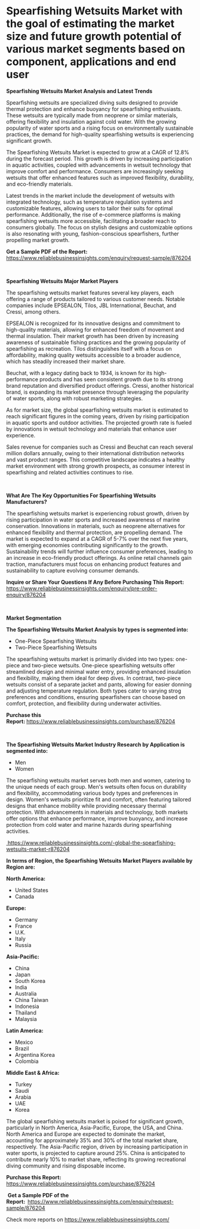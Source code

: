 <p><h1>Spearfishing Wetsuits Market with the goal of estimating the market size and future growth potential of various market segments based on component, applications and end user</h1></p><p><strong>Spearfishing Wetsuits Market Analysis and Latest Trends</strong></p>
<p><p>Spearfishing wetsuits are specialized diving suits designed to provide thermal protection and enhance buoyancy for spearfishing enthusiasts. These wetsuits are typically made from neoprene or similar materials, offering flexibility and insulation against cold water. With the growing popularity of water sports and a rising focus on environmentally sustainable practices, the demand for high-quality spearfishing wetsuits is experiencing significant growth.</p><p>The Spearfishing Wetsuits Market is expected to grow at a CAGR of 12.8% during the forecast period. This growth is driven by increasing participation in aquatic activities, coupled with advancements in wetsuit technology that improve comfort and performance. Consumers are increasingly seeking wetsuits that offer enhanced features such as improved flexibility, durability, and eco-friendly materials. </p><p>Latest trends in the market include the development of wetsuits with integrated technology, such as temperature regulation systems and customizable features, allowing users to tailor their suits for optimal performance. Additionally, the rise of e-commerce platforms is making spearfishing wetsuits more accessible, facilitating a broader reach to consumers globally. The focus on stylish designs and customizable options is also resonating with young, fashion-conscious spearfishers, further propelling market growth.</p></p>
<p><strong>Get a Sample PDF of the Report:&nbsp;</strong> <a href="https://www.reliablebusinessinsights.com/enquiry/request-sample/876204?utm_campaign=3113&utm_medium=2&utm_source=Github&utm_content=ia&utm_term=21032025&utm_id=spearfishing-wetsuits">https://www.reliablebusinessinsights.com/enquiry/request-sample/876204</a></p>
<p>&nbsp;</p>
<p><strong>Spearfishing Wetsuits Major Market Players</strong></p>
<p><p>The spearfishing wetsuits market features several key players, each offering a range of products tailored to various customer needs. Notable companies include EPSEALON, Tilos, JBL International, Beuchat, and Cressi, among others. </p><p>EPSEALON is recognized for its innovative designs and commitment to high-quality materials, allowing for enhanced freedom of movement and thermal insulation. Their market growth has been driven by increasing awareness of sustainable fishing practices and the growing popularity of spearfishing as recreation. Tilos distinguishes itself with a focus on affordability, making quality wetsuits accessible to a broader audience, which has steadily increased their market share.</p><p>Beuchat, with a legacy dating back to 1934, is known for its high-performance products and has seen consistent growth due to its strong brand reputation and diversified product offerings. Cressi, another historical brand, is expanding its market presence through leveraging the popularity of water sports, along with robust marketing strategies.</p><p>As for market size, the global spearfishing wetsuits market is estimated to reach significant figures in the coming years, driven by rising participation in aquatic sports and outdoor activities. The projected growth rate is fueled by innovations in wetsuit technology and materials that enhance user experience.</p><p>Sales revenue for companies such as Cressi and Beuchat can reach several million dollars annually, owing to their international distribution networks and vast product ranges. This competitive landscape indicates a healthy market environment with strong growth prospects, as consumer interest in spearfishing and related activities continues to rise.</p></p>
<p>&nbsp;</p>
<p><strong>What Are The Key Opportunities For Spearfishing Wetsuits Manufacturers?</strong></p>
<p><p>The spearfishing wetsuits market is experiencing robust growth, driven by rising participation in water sports and increased awareness of marine conservation. Innovations in materials, such as neoprene alternatives for enhanced flexibility and thermal protection, are propelling demand. The market is expected to expand at a CAGR of 5-7% over the next five years, with emerging economies contributing significantly to the growth. Sustainability trends will further influence consumer preferences, leading to an increase in eco-friendly product offerings. As online retail channels gain traction, manufacturers must focus on enhancing product features and sustainability to capture evolving consumer demands.</p></p>
<p><strong>Inquire or Share Your Questions If Any Before Purchasing This Report:</strong> <a href="https://www.reliablebusinessinsights.com/enquiry/pre-order-enquiry/876204?utm_campaign=3113&utm_medium=2&utm_source=Github&utm_content=ia&utm_term=21032025&utm_id=spearfishing-wetsuits">https://www.reliablebusinessinsights.com/enquiry/pre-order-enquiry/876204</a></p>
<p>&nbsp;</p>
<p><strong>Market Segmentation</strong></p>
<p><strong>The Spearfishing Wetsuits Market Analysis by types is segmented into:</strong></p>
<p><ul><li>One-Piece Spearfishing Wetsuits</li><li>Two-Piece Spearfishing Wetsuits</li></ul></p>
<p><p>The spearfishing wetsuits market is primarily divided into two types: one-piece and two-piece wetsuits. One-piece spearfishing wetsuits offer streamlined design and minimal water entry, providing enhanced insulation and flexibility, making them ideal for deep dives. In contrast, two-piece wetsuits consist of a separate jacket and pants, allowing for easier donning and adjusting temperature regulation. Both types cater to varying strog preferences and conditions, ensuring spearfishers can choose based on comfort, protection, and flexibility during underwater activities.</p></p>
<p><strong>Purchase this Report:&nbsp;</strong><a href="https://www.reliablebusinessinsights.com/purchase/876204?utm_campaign=3113&utm_medium=2&utm_source=Github&utm_content=ia&utm_term=21032025&utm_id=spearfishing-wetsuits">https://www.reliablebusinessinsights.com/purchase/876204</a></p>
<p>&nbsp;</p>
<p><strong>The Spearfishing Wetsuits Market Industry Research by Application is segmented into:</strong></p>
<p><ul><li>Men</li><li>Women</li></ul></p>
<p><p>The spearfishing wetsuits market serves both men and women, catering to the unique needs of each group. Men's wetsuits often focus on durability and flexibility, accommodating various body types and preferences in design. Women's wetsuits prioritize fit and comfort, often featuring tailored designs that enhance mobility while providing necessary thermal protection. With advancements in materials and technology, both markets offer options that enhance performance, improve buoyancy, and increase protection from cold water and marine hazards during spearfishing activities.</p></p>
<p><a href="https://www.reliablebusinessinsights.com/-global-the-spearfishing-wetsuits-market-r876204?utm_campaign=3113&utm_medium=2&utm_source=Github&utm_content=ia&utm_term=21032025&utm_id=spearfishing-wetsuits">&nbsp;https://www.reliablebusinessinsights.com/-global-the-spearfishing-wetsuits-market-r876204</a></p>
<p><strong>In terms of Region, the Spearfishing Wetsuits Market Players available by Region are:</strong></p>
<p>
    <p> <strong> North America: </strong>
        <ul>
            <li>United States</li>
            <li>Canada</li>
        </ul>
        </p> 
    <p> <strong> Europe: </strong>
        <ul>
            <li>Germany</li>
            <li>France</li>
            <li>U.K.</li>
            <li>Italy</li>
            <li>Russia</li>
        </ul>
        </p> 
    <p> <strong> Asia-Pacific: </strong>
        <ul>
            <li>China</li>
            <li>Japan</li>
            <li>South Korea</li>
            <li>India</li>
            <li>Australia</li>
            <li>China Taiwan</li>
            <li>Indonesia</li>
            <li>Thailand</li>
            <li>Malaysia</li>
        </ul>
        </p> 
    <p> <strong> Latin America: </strong>
        <ul>
            <li>Mexico</li>
            <li>Brazil</li>
            <li>Argentina Korea</li>
            <li>Colombia</li>
        </ul>
        </p> 
    <p> <strong> Middle East & Africa: </strong>
        <ul>
            <li>Turkey</li>
            <li>Saudi</li>
            <li>Arabia</li>
            <li>UAE</li>
            <li>Korea</li>
        </ul>
    </p>
    </p>
<p><p>The global spearfishing wetsuits market is poised for significant growth, particularly in North America, Asia-Pacific, Europe, the USA, and China. North America and Europe are expected to dominate the market, accounting for approximately 35% and 30% of the total market share, respectively. The Asia-Pacific region, driven by increasing participation in water sports, is projected to capture around 25%. China is anticipated to contribute nearly 10% to market share, reflecting its growing recreational diving community and rising disposable income.</p></p>
<p><strong>Purchase this Report: </strong><a href="https://www.reliablebusinessinsights.com/purchase/876204?utm_campaign=3113&utm_medium=2&utm_source=Github&utm_content=ia&utm_term=21032025&utm_id=spearfishing-wetsuits">https://www.reliablebusinessinsights.com/purchase/876204</a></p>
<p>&nbsp;<strong>Get a Sample PDF of the Report:&nbsp;&nbsp;</strong><a href="https://www.reliablebusinessinsights.com/enquiry/request-sample/876204?utm_campaign=3113&utm_medium=2&utm_source=Github&utm_content=ia&utm_term=21032025&utm_id=spearfishing-wetsuits">https://www.reliablebusinessinsights.com/enquiry/request-sample/876204</a></p>
<p><strong></strong></p>
<p>Check more reports on <a href="https://www.reliablebusinessinsights.com/?utm_campaign=3113&utm_medium=2&utm_source=Github&utm_content=ia&utm_term=21032025&utm_id=spearfishing-wetsuits">https://www.reliablebusinessinsights.com/</a></p>